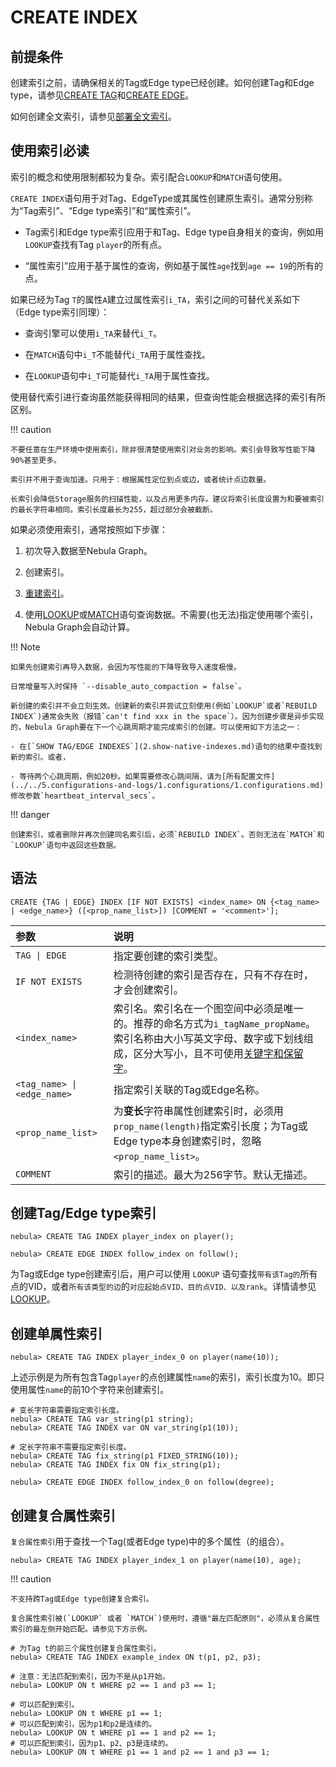 # CREATE INDEX

## 前提条件

创建索引之前，请确保相关的Tag或Edge type已经创建。如何创建Tag和Edge type，请参见[CREATE TAG](../10.tag-statements/1.create-tag.md)和[CREATE EDGE](../11.edge-type-statements/1.create-edge.md)。

如何创建全文索引，请参见[部署全文索引](../../4.deployment-and-installation/6.deploy-text-based-index/2.deploy-es.md)。

## 使用索引必读

索引的概念和使用限制都较为复杂。索引配合`LOOKUP`和`MATCH`语句使用。

`CREATE INDEX`语句用于对Tag、EdgeType或其属性创建原生索引。通常分别称为“Tag索引”、“Edge type索引”和“属性索引”。

- Tag索引和Edge type索引应用于和Tag、Edge type自身相关的查询，例如用`LOOKUP`查找有Tag `player`的所有点。

- “属性索引”应用于基于属性的查询，例如基于属性`age`找到`age == 19`的所有的点。

如果已经为Tag `T`的属性`A`建立过属性索引`i_TA`，索引之间的可替代关系如下（Edge type索引同理）：

- 查询引擎可以使用`i_TA`来替代`i_T`。

- 在`MATCH`语句中`i_T`不能替代`i_TA`用于属性查找。

- 在`LOOKUP`语句中`i_T`可能替代`i_TA`用于属性查找。

使用替代索引进行查询虽然能获得相同的结果，但查询性能会根据选择的索引有所区别。

!!! caution

    不要任意在生产环境中使用索引，除非很清楚使用索引对业务的影响。索引会导致写性能下降90%甚至更多。
    
    索引并不用于查询加速。只用于：根据属性定位到点或边，或者统计点边数量。

    长索引会降低Storage服务的扫描性能，以及占用更多内存。建议将索引长度设置为和要被索引的最长字符串相同。索引长度最长为255，超过部分会被截断。

如果必须使用索引，通常按照如下步骤：

1. 初次导入数据至Nebula Graph。

2. 创建索引。

3. [重建索引](4.rebuild-native-index.md)。

4. 使用[LOOKUP](../7.general-query-statements/5.lookup.md)或[MATCH](../7.general-query-statements/2.match.md)语句查询数据。不需要(也无法)指定使用哪个索引，Nebula Graph会自动计算。

!!! Note

    如果先创建索引再导入数据，会因为写性能的下降导致导入速度极慢。

    日常增量写入时保持 `--disable_auto_compaction = false`。

    新创建的索引并不会立刻生效。创建新的索引并尝试立刻使用(例如`LOOKUP`或者`REBUILD INDEX`)通常会失败（报错`can't find xxx in the space`）。因为创建步骤是异步实现的，Nebula Graph要在下一个心跳周期才能完成索引的创建。可以使用如下方法之一：

    - 在[`SHOW TAG/EDGE INDEXES`](2.show-native-indexes.md)语句的结果中查找到新的索引。或者，

    - 等待两个心跳周期，例如20秒。如果需要修改心跳间隔，请为[所有配置文件](../../5.configurations-and-logs/1.configurations/1.configurations.md)修改参数`heartbeat_interval_secs`。

!!! danger

    创建索引，或者删除并再次创建同名索引后，必须`REBUILD INDEX`。否则无法在`MATCH`和`LOOKUP`语句中返回这些数据。

## 语法

```ngql
CREATE {TAG | EDGE} INDEX [IF NOT EXISTS] <index_name> ON {<tag_name> | <edge_name>} ([<prop_name_list>]) [COMMENT = '<comment>'];
```

|参数|说明|
|:---|:---|
|`TAG \| EDGE`| 指定要创建的索引类型。|
|`IF NOT EXISTS`|检测待创建的索引是否存在，只有不存在时，才会创建索引。|
|`<index_name>`|索引名。索引名在一个图空间中必须是唯一的。推荐的命名方式为`i_tagName_propName`。索引名称由大小写英文字母、数字或下划线组成，区分大写小，且不可使用[关键字和保留字](../../3.ngql-guide/1.nGQL-overview/keywords-and-reserved-words.md)。|
|`<tag_name> \| <edge_name>`|指定索引关联的Tag或Edge名称。|
|`<prop_name_list>`|为**变长**字符串属性创建索引时，必须用`prop_name(length)`指定索引长度；为Tag或Edge type本身创建索引时，忽略`<prop_name_list>`。|
|`COMMENT`|索引的描述。最大为256字节。默认无描述。|

## 创建Tag/Edge type索引

```ngql
nebula> CREATE TAG INDEX player_index on player();
```

```ngql
nebula> CREATE EDGE INDEX follow_index on follow();
```

为Tag或Edge type创建索引后，用户可以使用 `LOOKUP` 语句查找`带有该Tag的`所有点的VID，或者`所有该类型的边`的`对应起始点VID、目的点VID、以及rank`。详情请参见[LOOKUP](../7.general-query-statements/5.lookup.md)。

## 创建单属性索引

```ngql
nebula> CREATE TAG INDEX player_index_0 on player(name(10));
```

上述示例是为所有包含Tag`player`的点创建属性`name`的索引，索引长度为10。即只使用属性`name`的前10个字符来创建索引。

```ngql
# 变长字符串需要指定索引长度。
nebula> CREATE TAG var_string(p1 string);
nebula> CREATE TAG INDEX var ON var_string(p1(10));

# 定长字符串不需要指定索引长度。
nebula> CREATE TAG fix_string(p1 FIXED_STRING(10));
nebula> CREATE TAG INDEX fix ON fix_string(p1);
```

```ngql
nebula> CREATE EDGE INDEX follow_index_0 on follow(degree);
```

## 创建复合属性索引

`复合属性索引`用于查找一个Tag(或者Edge type)中的多个属性（的组合）。

```ngql
nebula> CREATE TAG INDEX player_index_1 on player(name(10), age);
```

!!! caution
   
    不支持跨Tag或Edge type创建复合索引。

    复合属性索引被(`LOOKUP` 或者 `MATCH`)使用时，遵循"最左匹配原则"，必须从复合属性索引的最左侧开始匹配。请参见下方示例。
  
```ngql
# 为Tag t的前三个属性创建复合属性索引。
nebula> CREATE TAG INDEX example_index ON t(p1, p2, p3);

# 注意：无法匹配到索引，因为不是从p1开始。
nebula> LOOKUP ON t WHERE p2 == 1 and p3 == 1; 

# 可以匹配到索引。
nebula> LOOKUP ON t WHERE p1 == 1;  
# 可以匹配到索引，因为p1和p2是连续的。
nebula> LOOKUP ON t WHERE p1 == 1 and p2 == 1;  
# 可以匹配到索引，因为p1、p2、p3是连续的。
nebula> LOOKUP ON t WHERE p1 == 1 and p2 == 1 and p3 == 1; 
```
